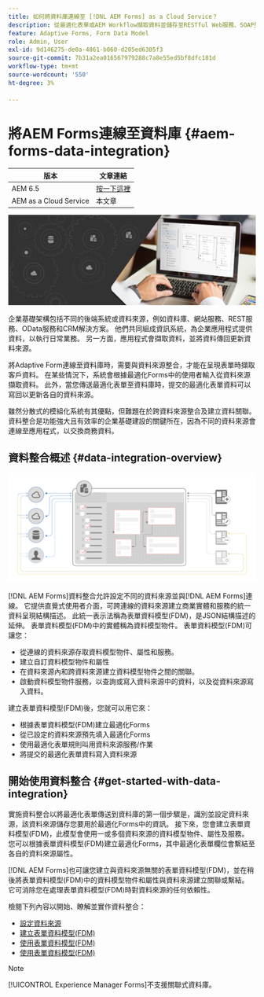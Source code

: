 ```yaml
---
title: 如何將資料庫連線至 [!DNL AEM Forms] as a Cloud Service？
description: 從最適化表單或AEM Workflow擷取資料並儲存至RESTful Web服務、SOAP型Web服務和OData服務。
feature: Adaptive Forms, Form Data Model
role: Admin, User
exl-id: 9d146275-de0a-4861-b060-d205ed6305f3
source-git-commit: 7b31a2ea016567979288c7a8e55ed5bf8dfc181d
workflow-type: tm+mt
source-wordcount: '550'
ht-degree: 3%

---
```


# 將AEM Forms連線至資料庫 {#aem-forms-data-integration}

| 版本 | 文章連結 |
| -------- | ---------------------------- |
| AEM 6.5 | [按一下這裡](https://experienceleague.adobe.com/docs/experience-manager-65/forms/form-data-model/data-integration.html) |
| AEM as a Cloud Service  | 本文章 |



![資料整合](do-not-localize/data-integeration.png)

企業基礎架構包括不同的後端系統或資料來源，例如資料庫、網站服務、REST服務、OData服務和CRM解決方案。 他們共同組成資訊系統，為企業應用程式提供資料，以執行日常業務。 另一方面，應用程式會擷取資料，並將資料傳回更新資料來源。

將Adaptive Form連線至資料庫時，需要與資料來源整合，才能在呈現表單時擷取客戶資料。 在某些情況下，系統會根據最適化Forms中的使用者輸入從資料來源擷取資料。 此外，當您傳送最適化表單至資料庫時，提交的最適化表單資料可以寫回以更新各自的資料來源。

雖然分散式的模組化系統有其優點，但難題在於跨資料來源整合及建立資料關聯。 資料整合是功能強大且有效率的企業基礎建設的關鍵所在，因為不同的資料來源會連線至應用程式，以交換商務資料。

## 資料整合概述 {#data-integration-overview}

![aem-forms-data-integration](assets/aem-forms-data-integeration.png)

[!DNL AEM Forms]資料整合允許設定不同的資料來源並與[!DNL AEM Forms]連線。 它提供直覺式使用者介面，可跨連線的資料來源建立商業實體和服務的統一資料呈現結構描述。 此統一表示法稱為表單資料模型(FDM)，是JSON結構描述的延伸。 表單資料模型(FDM)中的實體稱為資料模型物件。 表單資料模型(FDM)可讓您：

* 從連線的資料來源存取資料模型物件、屬性和服務。
* 建立自訂資料模型物件和屬性
* 在資料來源內和跨資料來源建立資料模型物件之間的關聯。
* 啟動資料模型物件服務，以查詢或寫入資料來源中的資料，以及從資料來源寫入資料。

建立表單資料模型(FDM)後，您就可以用它來：

* 根據表單資料模型(FDM)建立最適化Forms
* 從已設定的資料來源預先填入最適化Forms
* 使用最適化表單規則叫用資料來源服務/作業
* 將提交的最適化表單資料寫入資料來源

## 開始使用資料整合 {#get-started-with-data-integration}

實施資料整合以將最適化表單傳送到資料庫的第一個步驟是，識別並設定資料來源，該資料來源儲存您要用於最適化Forms中的資訊。 接下來，您會建立表單資料模型(FDM)，此模型會使用一或多個資料來源的資料模型物件、屬性及服務。 您可以根據表單資料模型(FDM)建立最適化Forms，其中最適化表單欄位會繫結至各自的資料來源屬性。

[!DNL AEM Forms]也可讓您建立與資料來源無關的表單資料模型(FDM)，並在稍後將表單資料模型(FDM)中的資料模型物件和屬性與資料來源建立關聯或繫結。 它可消除您在處理表單資料模型(FDM)時對資料來源的任何依賴性。

檢閱下列內容以開始、瞭解並實作資料整合：

* [設定資料來源](configure-data-sources.md)
* [建立表單資料模型(FDM)](create-form-data-models.md)
* [使用表單資料模型(FDM)](work-with-form-data-model.md)
* [使用表單資料模型(FDM)](using-form-data-model.md)

>[!NOTE]
>
>[!UICONTROL Experience Manager Forms]不支援關聯式資料庫。